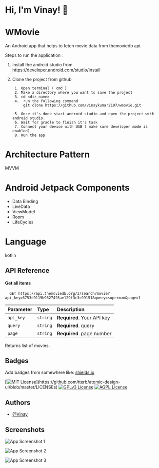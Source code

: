 
# Hi, I'm Vinay! 👋 

  
# WMovie

An Android app that helps to fetch movie data from themoviedb api.

Steps to run the application : 
1. Install the android studio from  https://developer.android.com/studio/install

2. Clone the project from github 
        
        1. Open terminal ( cmd )
        2. Make a directory where you want to save the project
        3. cd <dir_name>
        4.  run the following command 
            git clone https://github.com/vinaykumar2197/wmovie.git

        5. Once it's done start android studio and open the project with android studio.
        6. Wait for gradle to finish it's task
        7. Connect your device with USB ( make sure developer mode is enabled)
        8. Run the app 




# Architecture Pattern

MVVM

# Android Jetpack Components
* Data Binding 
* LiveData
* ViewModel
* Room
* LifeCycles

# Language 
kotlin


## API Reference

#### Get all items

```http
  GET https://api.themoviedb.org/3/search/movie?api_key=6753d9119b9627493ae129f3c3c99151&query=superman&page=1
```

| Parameter | Type     | Description                |
| :-------- | :------- | :------------------------- |
| `api_key` | `string` | **Required**. Your API key |
| `query` | `string` | **Required**. query |
| `page` | `string` | **Required**. page number |


Returns list of movies.

  
## Badges

Add badges from somewhere like: [shields.io](https://shields.io/)

[![MIT License](https://img.shields.io/apm/l/atomic-design-ui.svg?)](https://github.com/tterb/atomic-design-ui/blob/master/LICENSEs)
[![GPLv3 License](https://img.shields.io/badge/License-GPL%20v3-yellow.svg)](https://opensource.org/licenses/)
[![AGPL License](https://img.shields.io/badge/license-AGPL-blue.svg)](http://www.gnu.org/licenses/agpl-3.0)

  
## Authors

- [@Vinay](https://github.com/vinaykumar2197)

  
## Screenshots

![App Screenshot 1](https://raw.githubusercontent.com/vinaykumar2197/wmovie/master/app/src/main/assets/1.jpeg)




![App Screenshot 2](https://raw.githubusercontent.com/vinaykumar2197/wmovie/master/app/src/main/assets/2.jpeg)




![App Screenshot 3](https://raw.githubusercontent.com/vinaykumar2197/wmovie/master/app/src/main/assets/3.jpeg)

  
